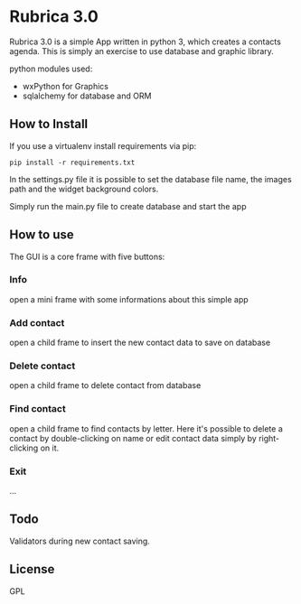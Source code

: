 # Rubrica 3.0

Rubrica 3.0 is a simple App written in python 3, which creates a contacts agenda.
This is simply an exercise to use database and graphic library.

python modules used:
- wxPython for Graphics
- sqlalchemy for database and ORM

## How to Install

If you use a virtualenv install requirements via pip:

```
pip install -r requirements.txt
```

In the settings.py file it is possible to set the database file name,
the images path and the widget background colors.

Simply run the main.py file to create database and start the app

## How to use

The GUI is a core frame with five buttons:
### Info

open a mini frame with some informations about this simple app

### Add contact

open a child frame to insert the new contact data to save on database

### Delete contact

open a child frame to delete contact from database

### Find contact

open a child frame to find contacts by letter.
Here it's possible to delete a contact by double-clicking on name or
edit contact data simply by right-clicking on it.

### Exit

...

## Todo
Validators during new contact saving.

## License

GPL
